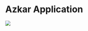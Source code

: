 # Azkar Application

<img src="file:///F:/Informations/files/how%20to%20add%20picture%20to%20github.png">


